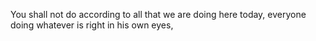 You shall not do according to all that we are doing here today, everyone doing whatever is right in his own eyes,
